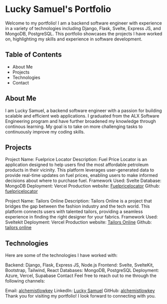 # Lucky Samuel's Portfolio

Welcome to my portfolio! I am a backend software engineer with experience in a variety of technologies including Django, Flask, Svelte, Express JS, and MongoDB, PostgreSQL. This portfolio showcases the projects I have worked on, highlighting my skills and experience in software development.

## Table of Contents

- About Me
- Projects
- Technologies
- Contact

## About Me

I am Lucky Samuel, a backend software engineer with a passion for building scalable and efficient web applications. I graduated from the ALX Software Engineering program and have further broadened my knowledge through continous learning. My goal is to take on more challenging tasks to continuously improve my coding skills.

## Projects

Project Name: Fuelprice Locator
Description: Fuel Price Locator is an application designed to help users find the most affordable petroleum products in their vicinity. This platform leverages user-generated data to provide real-time updates on fuel prices, enabling users to make informed decisions about where to purchase fuel.
Framework Used: Svelte
Database: MongoDB
Deployment: Vercel
Production website: [Fuelpricelocator](https://www.fuelpricelocator.live/)
Github: [fuelpricelocator](https://github.com/alchemistlowkey/fuelpricelocator.git)

Project Name: Tailors Online
Description: Tailors Online is a project that bridges the gap between the fashion industry and the tech world. This platform connects users with talented tailors, providing a seamless experience in finding the right designer for your fabrics.
Framework Used: Sveltekit
Deployment: Vercel
Production website: [Tailors Online](https://www.tailorsonline.tech/)
Github: [tailors online](https://github.com/alchemistlowkey/tailors_online_svelte.git)

## Technologies

Here are some of the technologies I have worked with:

Backend: Django, Flask, Express JS, Node.js
Frontend: Svelte, SvelteKit, Bootstrap, Tailwind, React
Databases: MongoDB, PostgreSQL
Deployment: Azure, Vercel, Supabase
Contact
Feel free to reach out to me through the following channels:

Email: [alchemistlowkey](alchemistlowkey@gmail.com)
LinkedIn: [Lucky Samuel](https://www.linkedin.com/in/lucky-samuel/)
GitHub: [alchemistlowkey](https://github.com/alchemistlowkey)
Thank you for visiting my portfolio! I look forward to connecting with you.

